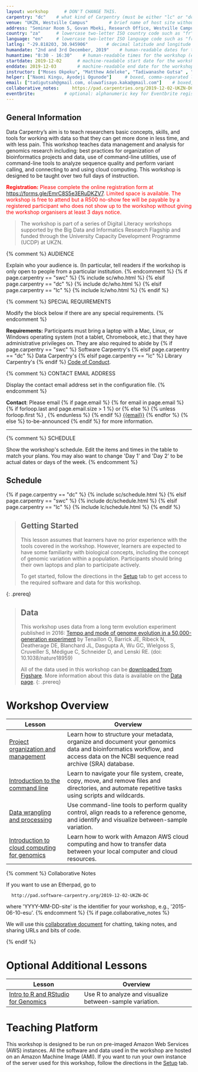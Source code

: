 ```yaml
---
layout: workshop      # DON'T CHANGE THIS.
carpentry: "dc"    # what kind of Carpentry (must be either "lc" or "dc" or "swc")
venue: "UKZN, Westville Campus"        # brief name of host site without address (e.g., "Euphoric State University")
address: "Seminar Room 5, Govan Mbeki, Research Office, Westville Campus"      # full street address of workshop (e.g., "Room A, 123 Forth Street, Blimingen, Euphoria")
country: "za"      # lowercase two-letter ISO country code such as "fr" (see https://en.wikipedia.org/wiki/ISO_3166-1)
language: "en"     # lowercase two-letter ISO language code such as "fr" (see https://en.wikipedia.org/wiki/ISO_639-1)
latlng: "-29.818203, 30.945906"       # decimal latitude and longitude of workshop venue (e.g., "41.7901128,-87.6007318" - use https://www.latlong.net/)
humandate: "2nd and 3rd December, 2019"    # human-readable dates for the workshop (e.g., "Feb 17-18, 2020")
humantime: "8:30 - 16:30"    # human-readable times for the workshop (e.g., "9:00 am - 4:30 pm")
startdate: 2019-12-02      # machine-readable start date for the workshop in YYYY-MM-DD format like 2015-01-01
enddate: 2019-12-03        # machine-readable end date for the workshop in YYYY-MM-DD format like 2015-01-02
instructor: ["Moses Okpeku", "Matthew Adeleke", "Tadiwanashe Gutsa" , "Oluwafisayo Kaka"] # boxed, comma-separated list of instructors' names as strings, like ["Kay McNulty", "Betty Jennings", "Betty Snyder"]
helper: ["Naomi Kingu, Ayodeji Ogunode"]     # boxed, comma-separated list of helpers' names, like ["Marlyn Wescoff", "Fran Bilas", "Ruth Lichterman"]
email: ["tadigutsah@gmail.com, oluwafisayo.kaka@gmail.com"]    # boxed, comma-separated list of contact email addresses for the host, lead instructor, or whoever else is handling questions, like ["marlyn.wescoff@example.org", "fran.bilas@example.org", "ruth.lichterman@example.org"]
collaborative_notes:     https://pad.carpentries.org/2019-12-02-UKZN-DC        # optional: URL for the workshop collaborative notes, e.g. an Etherpad or Google Docs document
eventbrite:           # optional: alphanumeric key for Eventbrite registration, e.g., "1234567890AB" (if Eventbrite is being used)
---
```


<h2 id="general">General Information</h2>
Data Carpentry’s aim is to teach researchers basic concepts, skills, and tools for working
with data so that they can get more done in less time, and with less pain. This workshop
teaches data management and analysis for genomics research including: 
best practices for organization of bioinformatics projects and data, use of command-line 
utilities, use of command-line tools to analyze sequence quality and
perform variant calling, and connecting to and using cloud computing. This workshop is designed to 
be taught over two full days of instruction. 


<p style = "color:red;"><strong>Registration:</strong> Please complete the online registration form at <a href="https://forms.gle/EmrC8S5e3ERuDKZV7">https://forms.gle/EmrC8S5e3ERuDKZV7</a>. Limited space is available. The workshop is free to attend but a R500 no-show fee will be payable by a registered participant who does not show up to the workshop without giving the workshop organisers at least 3 days notice.
</p>

<blockquote>The workshop is part of a series of Digital Literacy workshops supported by the Big Data and Informatics Research Flagship and funded through the University Capacity Development Programme (UCDP) at UKZN.</blockquote>

{% comment %}
  AUDIENCE

  Explain who your audience is.  (In particular, tell readers if the
  workshop is only open to people from a particular institution.
{% endcomment %}
{% if page.carpentry == "swc" %}
  {% include sc/who.html %}
{% elsif page.carpentry == "dc" %}
  {% include dc/who.html %}
{% elsif page.carpentry == "lc" %}
  {% include lc/who.html %}
{% endif %}


{% comment %}
  SPECIAL REQUIREMENTS

  Modify the block below if there are any special requirements.
{% endcomment %}
<p id="requirements">
  <strong>Requirements:</strong> Participants must bring a laptop with a
  Mac, Linux, or Windows operating system (not a tablet, Chromebook, etc.) that they have administrative privileges
  on. They are also required to abide by
  {% if page.carpentry == "swc" %}
  Software Carpentry's
  {% elsif page.carpentry == "dc" %}
  Data Carpentry's
  {% elsif page.carpentry == "lc" %}
  Library Carpentry's
  {% endif %}
  <a href="{{site.swc_site}}/conduct.html">Code of Conduct</a>.
</p>



{% comment %}
  CONTACT EMAIL ADDRESS

  Display the contact email address set in the configuration file.
{% endcomment %}
<p id="contact">
  <strong>Contact</strong>:
  Please email
  {% if page.email %}
    {% for email in page.email %}
      {% if forloop.last and page.email.size > 1 %}
        or
      {% else %}
        {% unless forloop.first %}
        ,
        {% endunless %}
      {% endif %}
      <a href='mailto:{{email}}'>{{email}}</a>
    {% endfor %}
  {% else %}
    to-be-announced
  {% endif %}
  for more information.
</p>

<hr/>
{% comment %}
  SCHEDULE

  Show the workshop's schedule.  Edit the items and times in the table
  to match your plans.  You may also want to change 'Day 1' and 'Day
  2' to be actual dates or days of the week.
{% endcomment %}
<h2 id="schedule">Schedule</h2>

{% if page.carpentry == "dc" %}
  {% include sc/schedule.html %}
{% elsif page.carpentry == "swc" %}
  {% include dc/schedule.html %}
{% elsif page.carpentry == "lc" %}
  {% include lc/schedule.html %}
{% endif %}

> ## Getting Started
>
> This lesson assumes that learners have no prior experience with the tools covered in the workshop. 
> However, learners are expected to have some familiarity with biological concepts,
> including the 
> concept of genomic variation within a population. Participants should bring their own laptops and plan to participate actively. 
> 
> To get started, follow the directions in the [Setup](setup.html) tab to 
> get access to the required software and data for this workshop.
> 
{: .prereq}

> ## Data
> 
> This workshop uses data from a long term evolution experiment published in 2016: [Tempo and mode of genome evolution in a 50,000-generation experiment](https://www.ncbi.nlm.nih.gov/pmc/articles/PMC4988878/) by Tenaillon O, Barrick JE, Ribeck N, Deatherage DE, Blanchard JL, Dasgupta A, Wu GC, Wielgoss S, Cruveiller S, Médigue C, Schneider D, and Lenski RE. (doi: 10.1038/nature18959)
>
> All of the data used in this workshop can be [downloaded from Figshare](https://figshare.com/articles/Data_Carpentry_Genomics_beta_2_0/7726454). 
> More information about this data is available on the [Data page](https://datacarpentry.org/organization-genomics/data/).
{: .prereq} 


# Workshop Overview 

| Lesson    | Overview |
| ------- | ---------- |
| [Project organization and management](https://datacarpentry.github.io/organization-genomics/) | Learn how to structure your metadata, organize and document your genomics data and bioinformatics workflow, and access data on the NCBI sequence read archive (SRA) database.|
| [Introduction to the command line](https://datacarpentry.github.io/shell-genomics/) |  Learn to navigate your file system, create, copy, move, and remove files and directories, and automate repetitive tasks using scripts and wildcards. |
|[Data wrangling and processing](https://datacarpentry.github.io/wrangling-genomics/) | Use command-line tools to perform quality control, align reads to a reference genome, and identify and visualize between-sample variation. |
|[Introduction to cloud computing for genomics](http://www.datacarpentry.org/cloud-genomics/) | Learn how to work with Amazon AWS cloud computing and how to transfer data between your local computer and cloud resources. 



{% comment %}
  Collaborative Notes

  If you want to use an Etherpad, go to

      http://pad.software-carpentry.org/2019-12-02-UKZN-DC

  where 'YYYY-MM-DD-site' is the identifier for your workshop,
  e.g., '2015-06-10-esu'.
{% endcomment %}
{% if page.collaborative_notes %}
<p id="collaborative_notes">
  We will use this <a href="{{page.collaborative_notes}}">collaborative document</a> for chatting, taking notes, and sharing URLs and bits of code.
</p>
{% endif %}


# Optional Additional Lessons

| Lesson | Overview |
| ------- | -------- |
| [Intro to R and RStudio for Genomics](https://datacarpentry.org/genomics-r-intro/) | Use R to analyze and visualize between-sample variation. |

# Teaching Platform
This workshop is designed to be run on pre-imaged Amazon Web Services (AWS)
instances. All the software and data used in the workshop are hosted on an Amazon Machine Image (AMI).
If you want to run your own instance of the server used for this workshop, follow the directions in the [Setup](setup.html) tab. 

